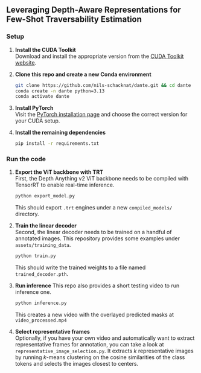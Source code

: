 ## Leveraging Depth-Aware Representations for Few-Shot Traversability Estimation

### Setup
1. **Install the CUDA Toolkit**  
   Download and install the appropriate version from the [CUDA Toolkit website](https://developer.nvidia.com/cuda-downloads).

2. **Clone this repo and create a new Conda environment**
   ```bash
   git clone https://github.com/nils-schacknat/dante.git && cd dante
   conda create -n dante python=3.13
   conda activate dante

3. **Install PyTorch**  
   Visit the [PyTorch installation page](https://pytorch.org/get-started/locally/) and choose the correct version for your CUDA setup.

4. **Install the remaining dependencies**
   ```bash
   pip install -r requirements.txt 

### Run the code

1. **Export the ViT backbone with TRT**  
   First, the Depth Anything v2 ViT backbone needs to be compiled with TensorRT to enable real-time inference.
   ```bash
   python export_model.py
   ```
   This should export `.trt` engines under a new `compiled_models/` directory.
   
2. **Train the linear decoder**  
   Second, the linear decoder needs to be trained on a handful of annotated images. This repository provides some examples under `assets/training_data`.
   ```bash
   python train.py
   ```
   This should write the trained weights to a file named `trained_decoder.pth`.

3. **Run inference**
   This repo also provides a short testing video to run inference one.
   ```bash
   python inference.py
   ```
   This creates a new video with the overlayed predicted masks at `video_processed.mp4`

4. **Select representative frames**   
   Optionally, if you have your own video and automatically want to extract representative frames for annotation, you can take a look at `representative_image_selection.py`. It extracts $k$ representative images by running $k$-means clustering on the cosine similarities of the class tokens and selects the images closest to centers. 
   
